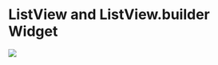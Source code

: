 # ListView and ListView.builder Widget

[![](https://cdn.dribbble.com/userupload/16160519/file/original-7dc1e12b4c30af9fb042871f5658ac9f.png?resize=1024x576)](https://youtu.be/e2vvxAZeWSE?si=eh2B3FSv-KdWshup)
